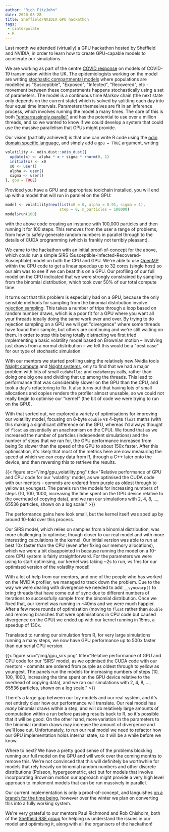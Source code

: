 ```yaml
---
author: "Rich FitzJohn"
date: 2020-08-28
title: Sheffield/NVIDIA GPU hackathon
tags:
 - cinterpolate
 - R
---
```


Last month we attended (virtually) a GPU hackathon hosted by Sheffield and NVIDIA, in order to learn how to create GPU-capable models to accelerate our simulations.

We are working as part of the centre [COVID response](/projects/covid) on models of COVID-19 transmission within the UK. The epidemiologists working on the model are writing [stochastic compartmental models](https://en.wikipedia.org/wiki/Compartmental_models_in_epidemiology#Deterministic_versus_stochastic_epidemic_models) where populations are modelled as "Susceptible", "Exposed", "Infected", "Recovered", etc - movement between these compartments happens stochastically using a set of parameters. The model is a continuous time Markov chain (the next state only depends on the current state) which is solved by splitting each day into four equal time intervals. Parameters themselves are fit in an inference process, which involves running the model a many times. The core of this is both ["embarrassingly parallel"](https://en.wikipedia.org/wiki/Embarrassingly_parallel) and has the potential to use over a million threads, and so we wanted to know if we could develop a system that could use the massive parallelism that GPUs might provide.

Our vision (partially achieved) is that one can write R code using the [odin domain specific language](https://mrc-ide.github.io/odin), and simply add a `gpu = TRUE` argument, writing

```r
volatility <- odin.dust::odin_dust({
  update(x) <- alpha * x + sigma * rnorm(0, 1)
  initial(x) <- x0
  x0 <- user()
  alpha <- user()
  sigma <- user()
}, gpu = TRUE)
```

Provided you have a GPU and appropriate toolchain installed, you will end up with a model that will run in parallel on the GPU:

```r
model <- volatility$new(list(x0 = 0, alpha = 0.91, sigma = 1),
                        step = 0, n_particles = 100000)
model$run(100)
```

with the above code creating an instance with 100,000 particles and then running it for 100 steps. This removes from the user a range of problems, from how to safely generate random numbers in parallel through to the details of CUDA programming (which is frankly not terribly pleasant).

We came to the hackathon with an initial proof-of-concept for the above, which could run a simple SIRS (Susceptible-Infected-Recovered-Susceptible) model on both the CPU and GPU.  We're able to use [OpenMP](https://www.openmp.org/) within the CPU code to get a linear speedup up to 32 cores (single host) so our aim was to see if we can beat this on a GPU. Our profiling of our full model on the CPU indicated that we were strongly constrained by sampling from the binomial distribution, which took over 50% of our total compute time.

It turns out that this problem is especially bad on a GPU, because the only sensible methods for sampling from the binomial distribution involve [rejection sampling](https://en.wikipedia.org/wiki/Rejection_sampling). This takes a number of trips through a loop based on random number draws, which is a poor fit for a GPU where you want all your threads ideally doing the same work over and over. By trying to do rejection sampling on a GPU we will get "divergence" where some threads have found their sample, but others are continuing and we're still waiting on them. In order to stop this being totally distracting we first tried implementing a basic volatility model based on Brownian motion – involving just draws from a normal distribution – we felt this would be a "best case" for our type of stochastic simulation.

With our mentors we started profiling using the relatively new Nvidia tools [Nsight compute](https://developer.nvidia.com/nsight-compute) and [Nsight systems](https://developer.nvidia.com/nsight-systems), only to find that we had a major problem with lots of small `cudaMalloc` and `cudaMemcpy` calls, rather than doing one big one and dividing that up among the threads. This lead to performance that was considerably slower on the GPU than the CPU, and took a day's refactoring to fix.  It also turns out that having lots of small allocations and copies renders the profiler almost unusable, so we could not really begin to optimise our "kernel" (the bit of code we were trying to run on the GPU).

With that sorted out, we explored a variety of optimisations for improving our volatility model, focusing on 8-byte `double` vs 4-byte `float` maths (with this making a significant difference on the GPU, whereas I'd always thought of `float` as essentially an anachronism on the CPU). We found that as we increased the number of particles (independent simulations) and the number of steps that we ran for, the GPU performance increased from being 5x slower than the speed of the GPU to about 150x faster. After this optimisation, it's likely that most of the metrics here are now measuring the speed at which we can copy data from R, through a C++ later onto the device, and then reversing this to retrieve the results.

{{< figure src="/img/gpu_volatility.png" title="Relative performance of GPU and CPU code for our 'volatlity' model, as we optimised the CUDA code with our mentors - commits are ordered from purple as oldest through to yellow as youngest. The panels run the models for increasing numbers of steps (10, 100, 1000, increasing the time spent on the GPU device relative to the overhead of copying data), and we ran our simulations with 2, 4, 8, ..., 65536 particles, shown on a log scale." >}}

The performance gains here look small, but the kernel itself was sped up by around 10-fold over this process.

Our SIRS model, which relies on samples from a binomial distribution, was more challenging to optimise, though closer to our real model and with more interesting calculations in the kernel. Our initial version was able to run at best 10x faster than the CPU (even after fixing our memory allocations), which we were a bit disappointed in because running the model on a 10-core CPU system is fairly straightforward.  For the parameters we were using to start optimising, our kernel was taking ~2s to run, vs 1ms for our optimised version of the volatility model!

With a lot of help from our mentors, and one of the people who has worked on the NVIDIA profiler, we managed to track down the problem. Due to the way we were dealing with divergence we needed to add `__syncwarp()` to bring threads that have come out of sync due to different numbers of iterations to successfully sample from the binomial distribution. Once we fixed that, our kernel was running in ~40ms and we were much happier. After a few more rounds of optimisation (moving to `float` rather than `double` and removing branches that were optimisations in CPU code but caused divergence on the GPU) we ended up with our kernel running in 15ms, a speedup of 130x.

Translated to running our simulation from R, for very large simulations running a many steps, we now have GPU performance up to 500x faster than our serial CPU version.

{{< figure src="/img/gpu_sirs.png" title="Relative performance of GPU and CPU code for our 'SIRS' model, as we optimised the CUDA code with our mentors - commits are ordered from purple as oldest through to yellow as youngest. The panels run the models for increasing numbers of steps (10, 100, 1000, increasing the time spent on the GPU device relative to the overhead of copying data), and we ran our simulations with 2, 4, 8, ..., 65536 particles, shown on a log scale." >}}

There's a large gap between our toy models and our real system, and it's not entirely clear how our performance will translate. Our real model has *many* binomial draws within a step, and will do relatively large amounts of computation within a run before passing results back to R, so it's possible that it will be good. On the other hand, more variation in the parameters to the binomial random draws may increase the amount of divergence and we'll lose out. Unfortunately, to run our real model we need to refactor how our GPU implementation holds internal state, so it will be a while before we know.

Where to next? We have a pretty good sense of the problems blocking running our full model on the GPU and will work over the coming months to remove this.  We're not convinced that this will definitely be worthwhile for models that rely heavily on binomial random numbers and other discrete distributions (Poisson, hypergeometric, etc) but for models that involve incorporating Brownian motion our approach might provide a very high level approach to implement models that can be run massively in parallel.

Our current implementation is only a proof-of-concept, and languishes [on a branch for the time being](https://github.com/mrc-ide/dust/tree/device-select-package), however over the winter we plan on converting this into a fully working system.

We're very grateful to our mentors Paul Richmond and Rob Chisholm, both of the [Sheffield RSE group](https://rse.shef.ac.uk/) for helping us understand the issues in our model and optimising it, along with all the organisers of the hackathon!
